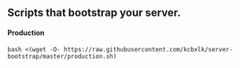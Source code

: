## Scripts that bootstrap your server.

#### Production
```
bash <(wget -O- https://raw.githubusercontent.com/kcbxlk/server-bootstrap/master/production.sh)
```
